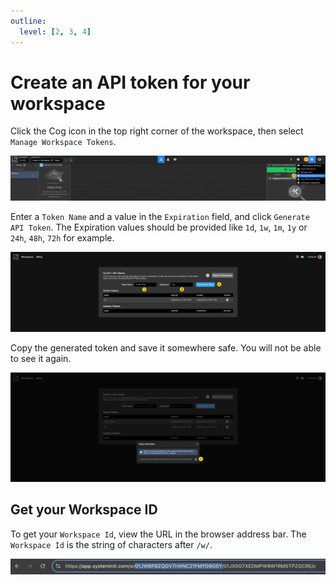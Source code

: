 ```yaml
---
outline:
  level: [2, 3, 4]
---
```


# Create an API token for your workspace

Click the Cog icon in the top right corner of the workspace, then select `Manage Workspace Tokens`.

![Manage Workspace Tokens](./generate-a-workspace-api-token/manage-workspace-tokens.png)

Enter a `Token Name` and a value in the `Expiration` field, and click `Generate API Token`. The Expiration values should be provided like `1d`, `1w`, `1m`, `1y` or `24h`, `48h`, `72h` for example.

![Generate API Token](./generate-a-workspace-api-token/generate-api-token.png)

Copy the generated token and save it somewhere safe. You will not be able to see it again.

![Copy API Token](./generate-a-workspace-api-token/api-token-generated.png)

## Get your Workspace ID

To get your `Workspace Id`, view the URL in the browser address bar. The `Workspace Id` is the string of characters after `/w/`.

![Workspace ID](./generate-a-workspace-api-token/workspace-id.png)
